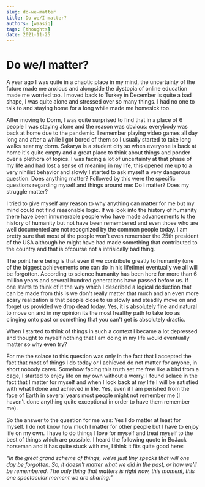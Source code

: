 ```yaml
---
slug: do-we-matter
title: Do we/I matter?
authors: [waasiq]
tags: [thoughts]
date: 2021-11-25
---
```


# Do we/I matter?
<p style = {{textAlign:"justify"}}>
A year ago I was quite in a chaotic place in my mind, the uncertainty of the future made me anxious and alongside the dystopia of online education made me worried too. I moved back to Turkey in December is quite a bad shape, I was quite alone and stressed over so many things. I had no one to talk to and staying home for a long while made me homesick too.

After moving to Dorm, I was quite surprised to find that in a place of 6 people I was staying alone and the reason was obvious: everybody was back at home due to the pandemic. I remember playing video games all day long and after a while I got bored of them so I usually started to take long walks near my dorm. Sakarya is a student city so when everyone is back at home it's quite empty and a great place to think about things and ponder over a plethora of topics. I was facing a lot of uncertainty at that phase of my life and had lost a sense of meaning in my life, this opened me up to a very nihilist behavior and slowly I started to ask myself a very dangerous question: Does anything matter? Followed by this were the specific questions regarding myself and things around me: Do I matter? Does my struggle matter?

I tried to give myself any reason to why anything can matter for me but my mind could not find reasonable logic. If we look into the history of humanity there have been innumerable people who have made advancements to the history of humanity but not have been remembered and even those who are well documented are not recognized by the common people today. I am pretty sure that most of the people won't even remember the 25th president of the USA although he might have had made something that contributed to the country and that is ofcourse not a intrisically bad thing. 

The point here being is that even if we contribute greatly to humanity (one of the biggest achievements one can do in his lifetime) eventually we all will be forgotten. According to science humanity has been here for more than 6 million years and several hundred generations have passed before us. If one starts to think of it the way which I described a logical deduction that can be made from this is we don't really matter that much and an even more scary realization is that people close to us slowly and steadily move on and forget us provided we drop dead today. Yes, it is absolutely fine and natural to move on and in my opinion its the most healthy path to take too as clinging onto past or something that you can't get is absolutely drastic. 

When I started to think of things in such a context I became a lot depressed and thought to myself nothing that I am doing in my life would eventually matter so why even try? 

For me the solace to this question was only in the fact that I accepted the fact that most of things I do today or I achieved do not matter for anyone, in short nobody cares. Somehow facing this truth set me free like a bird from a cage, I started to enjoy life on my own without a worry. I found solace in the fact that I matter for myself and when I look back at my life I will be satisfied with what I done and achieved in life. Yes, even if I am perished from the face of Earth in several years most people might not remember me (I haven't done anything quite exceptional in order to have them remember me). 

So the answer to the question for me was: Yes I do matter at least for myself. I do not know how much I matter for other people but I have to enjoy life on my own. I have to do things I love for myself and treat myself to the best of things which are possible. I heard the following quote in BoJack horseman and it has quite stuck with me, I think it fits quite good here:
</p>

<i>
"In the great grand scheme of things, we're just tiny specks that will one day be forgotten. So, it doesn't matter what we did in the past, or how we'll be remembered. The only thing that matters is right now, this moment, this one spectacular moment we are sharing."
</i>